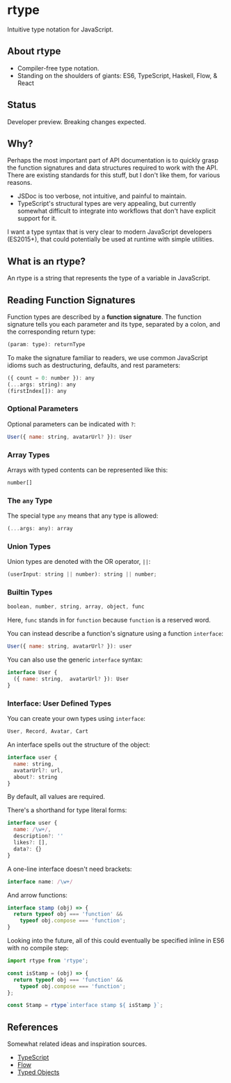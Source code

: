 # rtype

Intuitive type notation for JavaScript.

## About rtype

* Compiler-free type notation.
* Standing on the shoulders of giants: ES6, TypeScript, Haskell, Flow, & React


## Status

Developer preview. Breaking changes expected.


## Why?

Perhaps the most important part of API documentation is to quickly grasp the function signatures and data structures required to work with the API. There are existing standards for this stuff, but I don't like them, for various reasons.

* JSDoc is too verbose, not intuitive, and painful to maintain.
* TypeScript's structural types are very appealing, but currently somewhat difficult to integrate into workflows that don't have explicit support for it.

I want a type syntax that is very clear to modern JavaScript developers (ES2015+), that could potentially be used at runtime with simple utilities.


## What is an rtype?

An rtype is a string that represents the type of a variable in JavaScript.


## Reading Function Signatures

Function types are described by a **function signature**. The function signature tells you each parameter and its type, separated by a colon, and the corresponding return type:

```js
(param: type): returnType
```

To make the signature familiar to readers, we use common JavaScript idioms such as destructuring, defaults, and rest parameters:

```js
({ count = 0: number }): any
(...args: string): any
(firstIndex[]): any
```

### Optional Parameters

Optional parameters can be indicated with `?`:

```js
User({ name: string, avatarUrl? }): User
```

### Array Types

Arrays with typed contents can be represented like this:

```js
number[]
```

### The `any` Type

The special type `any` means that any type is allowed:

```js
(...args: any): array
```


### Union Types

Union types are denoted with the OR operator, `||`:

```js
(userInput: string || number): string || number;
```

### Builtin Types

```js
boolean, number, string, array, object, func
```

Here, `func` stands in for `function` because `function` is a reserved word.

You can instead describe a function's signature using a function `interface`:

```js
User({ name: string, avatarUrl? }): user
```

You can also use the generic `interface` syntax:

```js
interface User {
  ({ name: string,  avatarUrl? }): User
}
```


### Interface: User Defined Types

You can create your own types using `interface`:

```js
User, Record, Avatar, Cart
```

An interface spells out the structure of the object:

```js
interface user {
  name: string,
  avatarUrl?: url,
  about?: string
}
```

By default, all values are required.


There's a shorthand for type literal forms:

```js
interface user {
  name: /\w+/,
  description?: ''
  likes?: [],
  data?: {}
}
```

A one-line interface doesn't need brackets:

```js
interface name: /\w+/
```

And arrow functions:

```js
interface stamp (obj) => {
  return typeof obj === 'function' &&
    typeof obj.compose === 'function';
}
```

Looking into the future, all of this could eventually be specified inline in ES6 with no compile step:

```js
import rtype from 'rtype';

const isStamp = (obj) => {
  return typeof obj === 'function' &&
    typeof obj.compose === 'function';
};

const Stamp = rtype`interface stamp ${ isStamp }`;
```

## References

Somewhat related ideas and inspiration sources.

* [TypeScript](http://www.typescriptlang.org/)
* [Flow](http://flowtype.org/)
* [Typed Objects](http://wiki.ecmascript.org/doku.php?id=harmony:typed_objects)

